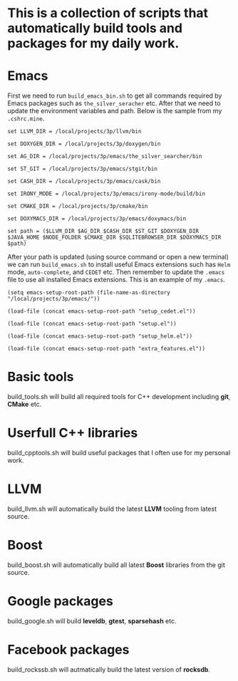 This is a collection of scripts that automatically build tools and packages for my daily work.
========================================================================================

# Emacs #

First we need to run `build_emacs_bin.sh` to get all commands required by Emacs packages such as `the_silver_seracher` etc. After that we need to update the environment variables and path. Below is the sample from my `.cshrc.mine`.

`set LLVM_DIR = /local/projects/3p/llvm/bin`

`set DOXYGEN_DIR = /local/projects/3p/doxygen/bin`

`set AG_DIR = /local/projects/3p/emacs/the_silver_searcher/bin`

`set ST_GIT = /local/projects/3p/emacs/stgit/bin`

`set CASH_DIR = /local/projects/3p/emacs/cask/bin`

`set IRONY_MODE = /local/projects/3p/emacs/irony-mode/build/bin`

`set CMAKE_DIR = /local/projects/3p/cmake/bin`

`set DOXYMACS_DIR = /local/projects/3p/emacs/doxymacs/bin`

`set path = ($LLVM_DIR $AG_DIR $CASH_DIR $ST_GIT $DOXYGEN_DIR $JAVA_HOME $NODE_FOLDER $CMAKE_DIR $SQLITEBROWSER_DIR $DOXYMACS_DIR $path)`

After your path is updated (using source command or open a new terminal) we can run `build_emacs.sh` to install useful Emacs extensions such has `Helm` mode, `auto-complete`, and `CEDET` etc. Then remember to update the `.emacs` file to use all installed Emacs extensions. This is an example of my `.emacs`.

`(setq emacs-setup-root-path (file-name-as-directory "/local/projects/3p/emacs/"))`

`(load-file (concat emacs-setup-root-path "setup_cedet.el"))`

`(load-file (concat emacs-setup-root-path "setup.el"))`

`(load-file (concat emacs-setup-root-path "setup_helm.el"))`

`(load-file (concat emacs-setup-root-path "extra_features.el"))`

# Basic tools #
build_tools.sh will build all required tools for C++ development including **git**, **CMake** etc.

# Userfull C++ libraries #
build_cpptools.sh will build useful packages that I often use for my personal work.

# LLVM #
build_llvm.sh will automatically build the latest **LLVM** tooling from latest source. 

# Boost #
build_boost.sh will automatically build all latest **Boost** libraries from the git source.

# Google packages #
build_google.sh will build **leveldb**, **gtest**, **sparsehash** etc.

# Facebook packages #
build_rockssb.sh will autmatically build the latest version of **rocksdb**.
